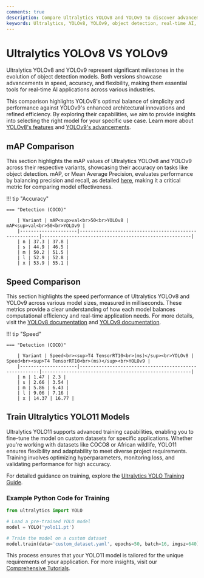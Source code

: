 ```yaml
---
comments: true
description: Compare Ultralytics YOLOv8 and YOLOv9 to discover advancements in object detection, real-time AI, and edge AI. Explore their performance, features, and capabilities in the world of computer vision.
keywords: Ultralytics, YOLOv8, YOLOv9, object detection, real-time AI, edge AI, computer vision, model comparison, AI advancements
---
```

# Ultralytics YOLOv8 VS YOLOv9


Ultralytics YOLOv8 and YOLOv9 represent significant milestones in the evolution of object detection models. Both versions showcase advancements in speed, accuracy, and flexibility, making them essential tools for real-time AI applications across various industries.  

This comparison highlights YOLOv8's optimal balance of simplicity and performance against YOLOv9's enhanced architectural innovations and refined efficiency. By exploring their capabilities, we aim to provide insights into selecting the right model for your specific use case. Learn more about [YOLOv8's features](https://docs.ultralytics.com/models/yolov8/) and [YOLOv9's advancements](https://www.youtube.com/watch?v=ZF7EAodHn1U&t=1s).


## mAP Comparison

This section highlights the mAP values of Ultralytics YOLOv8 and YOLOv9 across their respective variants, showcasing their accuracy on tasks like object detection. mAP, or Mean Average Precision, evaluates performance by balancing precision and recall, as detailed [here](https://www.ultralytics.com/glossary/mean-average-precision-map), making it a critical metric for comparing model effectiveness.


!!! tip "Accuracy"

	=== "Detection (COCO)"

		| Variant | mAP<sup>val<br>50<br>YOLOv8 | mAP<sup>val<br>50<br>YOLOv9 |
		|---------------------|-------------------------------------------------------|-------------------------------------------------------|
		| n | 37.3 | 37.8 |
		| s | 44.9 | 46.5 |
		| m | 50.2 | 51.5 |
		| l | 52.9 | 52.8 |
		| x | 53.9 | 55.1 |
		

## Speed Comparison

This section highlights the speed performance of Ultralytics YOLOv8 and YOLOv9 across various model sizes, measured in milliseconds. These metrics provide a clear understanding of how each model balances computational efficiency and real-time application needs. For more details, visit the [YOLOv8 documentation](https://docs.ultralytics.com/models/yolov8/) and [YOLOv9 documentation](https://docs.ultralytics.com/models/yolov9/).


!!! tip "Speed"

	=== "Detection (COCO)"

		| Variant | Speed<br><sup>T4 TensorRT10<br>(ms)</sup><br>YOLOv8 | Speed<br><sup>T4 TensorRT10<br>(ms)</sup><br>YOLOv9 |
		|---------------------|-------------------------------------------------------|-------------------------------------------------------|
		| n | 1.47 | 2.3 |
		| s | 2.66 | 3.54 |
		| m | 5.86 | 6.43 |
		| l | 9.06 | 7.16 |
		| x | 14.37 | 16.77 |

## Train Ultralytics YOLO11 Models  

Ultralytics YOLO11 supports advanced training capabilities, enabling you to fine-tune the model on custom datasets for specific applications. Whether you're working with datasets like COCO8 or African wildlife, YOLO11 ensures flexibility and adaptability to meet diverse project requirements. Training involves optimizing hyperparameters, monitoring loss, and validating performance for high accuracy.  

For detailed guidance on training, explore the [Ultralytics YOLO Training Guide](https://docs.ultralytics.com/modes/train/).  

### Example Python Code for Training  

```python
from ultralytics import YOLO

# Load a pre-trained YOLO model
model = YOLO('yolo11.pt')

# Train the model on a custom dataset
model.train(data='custom_dataset.yaml', epochs=50, batch=16, imgsz=640)
```

This process ensures that your YOLO11 model is tailored for the unique requirements of your application. For more insights, visit our [Comprehensive Tutorials](https://docs.ultralytics.com/guides/).
